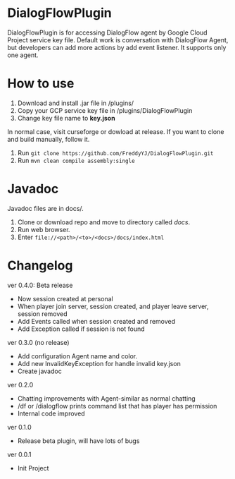 # DialogFlowPlugin
DialogFlowPlugin is for accessing DialogFlow agent by Google Cloud Project service key file. Default work is conversation with DialogFlow Agent, but developers can add more actions by add event listener. It supports only one agent.

# How to use
1. Download and install .jar file in <server directory>/plugins/
2. Copy your GCP service key file in <server directory>/plugins/DialogFlowPlugin
3. Change key file name to **key.json**

In normal case, visit curseforge or dowload at release. If you want to clone and build manually, follow it.
1. Run ```git clone https://github.com/FreddyYJ/DialogFlowPlugin.git```
2. Run ```mvn clean compile assembly:single```

# Javadoc
Javadoc files are in docs/.
1. Clone or download repo and move to directory called *docs*.
2. Run web browser.
3. Enter ```file://<path>/<to>/<docs>/docs/index.html```

# Changelog
ver 0.4.0: Beta release
* Now session created at personal
* When player join server, session created, and player leave server, session removed
* Add Events called when session created and removed
* Add Exception called if session is not found

ver 0.3.0 (no release)
* Add configuration Agent name and color.
* Add new InvalidKeyException for handle invalid key.json
* Create javadoc

ver 0.2.0
* Chatting improvements with Agent-similar as normal chatting
* /df or /dialogflow prints command list that has player has permission
* Internal code improved

ver 0.1.0
* Release beta plugin, will have lots of bugs

ver 0.0.1
* Init Project
